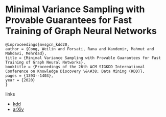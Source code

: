 # Minimal Variance Sampling with Provable Guarantees for Fast Training of Graph Neural Networks

```
@inproceedings{mvsgcn_kdd20,
author = {Cong, Weilin and Forsati, Rana and Kandemir, Mahmut and Mahdavi, Mehrdad},
title = {Minimal Variance Sampling with Provable Guarantees for Fast Training of Graph Neural Networks},
booktitle = {Proceedings of the 26th ACM SIGKDD International Conference on Knowledge Discovery \&\#38; Data Mining (KDD)},
pages = {1393--1403},
year = {2020}
}
```

links
- [kdd](https://www.kdd.org/kdd2020/accepted-papers/view/minimal-variance-sampling-with-provable-guarantees-for-fast-training-of-gra)
- [arXiv](https://arxiv.org/abs/2006.13866)
